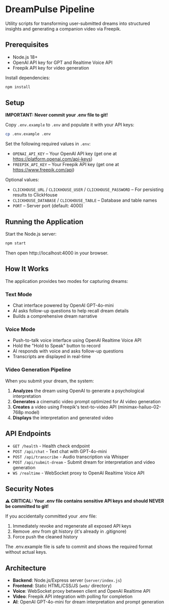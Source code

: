 # DreamPulse Pipeline

Utility scripts for transforming user-submitted dreams into structured insights and generating a companion video via Freepik.

## Prerequisites

- Node.js 18+
- OpenAI API key for GPT and Realtime Voice API
- Freepik API key for video generation

Install dependencies:

```bash
npm install
```

## Setup

**IMPORTANT: Never commit your .env file to git!**

Copy `.env.example` to `.env` and populate it with your API keys:

```bash
cp .env.example .env
```

Set the following required values in `.env`:

- `OPENAI_API_KEY` – Your OpenAI API key (get one at https://platform.openai.com/api-keys)
- `FREEPIK_API_KEY` – Your Freepik API key (get one at https://www.freepik.com/api)

Optional values:

- `CLICKHOUSE_URL` / `CLICKHOUSE_USER` / `CLICKHOUSE_PASSWORD` – For persisting results to ClickHouse
- `CLICKHOUSE_DATABASE` / `CLICKHOUSE_TABLE` – Database and table names
- `PORT` – Server port (default: 4000)

## Running the Application

Start the Node.js server:

```bash
npm start
```

Then open http://localhost:4000 in your browser.

## How It Works

The application provides two modes for capturing dreams:

### Text Mode
- Chat interface powered by OpenAI GPT-4o-mini
- AI asks follow-up questions to help recall dream details
- Builds a comprehensive dream narrative

### Voice Mode
- Push-to-talk voice interface using OpenAI Realtime Voice API
- Hold the "Hold to Speak" button to record
- AI responds with voice and asks follow-up questions
- Transcripts are displayed in real-time

### Video Generation Pipeline

When you submit your dream, the system:

1. **Analyzes** the dream using OpenAI to generate a psychological interpretation
2. **Generates** a cinematic video prompt optimized for AI video generation
3. **Creates** a video using Freepik's text-to-video API (minimax-hailuo-02-768p model)
4. **Displays** the interpretation and generated video

## API Endpoints

- `GET /health` - Health check endpoint
- `POST /api/chat` - Text chat with GPT-4o-mini
- `POST /api/transcribe` - Audio transcription via Whisper
- `POST /api/submit-dream` - Submit dream for interpretation and video generation
- `WS /realtime` - WebSocket proxy to OpenAI Realtime Voice API

## Security Notes

**⚠️ CRITICAL: Your .env file contains sensitive API keys and should NEVER be committed to git!**

If you accidentally committed your .env file:
1. Immediately revoke and regenerate all exposed API keys
2. Remove .env from git history (it's already in .gitignore)
3. Force push the cleaned history

The .env.example file is safe to commit and shows the required format without actual keys.

## Architecture

- **Backend**: Node.js/Express server (`server/index.js`)
- **Frontend**: Static HTML/CSS/JS (`web/` directory)
- **Voice**: WebSocket proxy between client and OpenAI Realtime API
- **Video**: Freepik API integration with polling for completion
- **AI**: OpenAI GPT-4o-mini for dream interpretation and prompt generation
